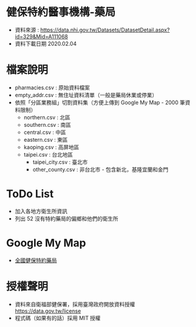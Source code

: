 # 健保特約醫事機構-藥局

-   資料來源 : https://data.nhi.gov.tw/Datasets/DatasetDetail.aspx?id=329&Mid=A111068
-   資料下載日期 2020.02.04

# 檔案說明

-   pharmacies.csv : 原始資料檔案
-   empty_addr.csv : 無住址資料清單（一般是藥局休業或停業）
-   依照「分區業務組」切割資料集（方便上傳到 Google My Map - 2000 筆資料限制）
    -   northern.csv : 北區
    -   southern.csv : 南區
    -   central.csv : 中區
    -   eastern.csv : 東區
    -   kaoping.csv : 高屏地區
    -   taipei.csv : 台北地區
        -   taipei_city.csv : 臺北市
        -   other_county.csv : 非台北市 - 包含新北，基隆宜蘭和金門

# ToDo List

-   加入各地方衛生所資訊
-   列出 52 沒有特約藥局的偏鄉和他們的衛生所

# Google My Map

-   [全國健保特約藥局](https://www.google.com/maps/d/u/0/edit?mid=1xRqZsMAVY8cBEhmL2WC4koVstbca7Z8N&ll=24.00932072661157%2C119.71143862203735&z=8)

# 授權聲明

-   資料來自衛福部健保署，採用臺灣政府開放資料授權 https://data.gov.tw/license
-   程式碼（如果有的話）採用 MIT 授權

